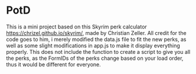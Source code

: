 # PotD

This is a mini project based on this Skyrim perk calculator https://chrizel.github.io/skyrim/, made by Christian Zeller. All credit for the code goes to him, i merely modified the data.js file to fit the new perks, as well as some slight modifications in app.js to make it display everything properly. This does not include the function to create a script to give you all the perks, as the FormIDs of the perks change based on your load order, thus it would be different for everyone.
